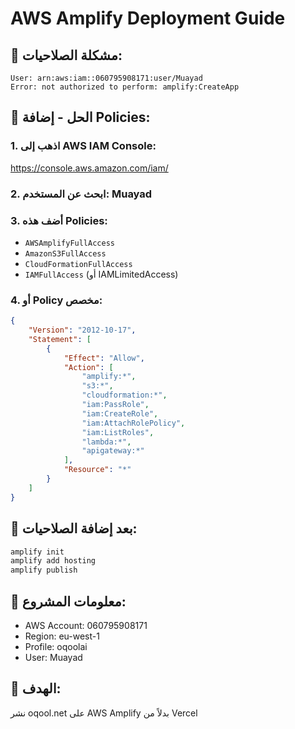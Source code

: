 # AWS Amplify Deployment Guide

## 🚨 مشكلة الصلاحيات:
```
User: arn:aws:iam::060795908171:user/Muayad 
Error: not authorized to perform: amplify:CreateApp
```

## 🔧 الحل - إضافة Policies:

### 1. اذهب إلى AWS IAM Console:
https://console.aws.amazon.com/iam/

### 2. ابحث عن المستخدم: Muayad

### 3. أضف هذه Policies:
- `AWSAmplifyFullAccess`
- `AmazonS3FullAccess` 
- `CloudFormationFullAccess`
- `IAMFullAccess` (أو IAMLimitedAccess)

### 4. أو Policy مخصص:
```json
{
    "Version": "2012-10-17",
    "Statement": [
        {
            "Effect": "Allow",
            "Action": [
                "amplify:*",
                "s3:*",
                "cloudformation:*",
                "iam:PassRole",
                "iam:CreateRole",
                "iam:AttachRolePolicy",
                "iam:ListRoles",
                "lambda:*",
                "apigateway:*"
            ],
            "Resource": "*"
        }
    ]
}
```

## 🚀 بعد إضافة الصلاحيات:
```bash
amplify init
amplify add hosting
amplify publish
```

## 📝 معلومات المشروع:
- AWS Account: 060795908171
- Region: eu-west-1
- Profile: oqoolai
- User: Muayad

## 🎯 الهدف:
نشر oqool.net على AWS Amplify بدلاً من Vercel